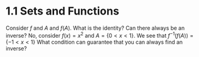 # 1.1 Sets and Functions
Consider $f$ and $A$ and $f(A)$. What is the identity? Can there always be an inverse? No, consider $f(x)=x^2$ and $A = \{0<x<1\}$. We see that $f^{-1}(f(A)) = \{-1<x<1\}$  What condition can guarantee that you can always find an inverse?

